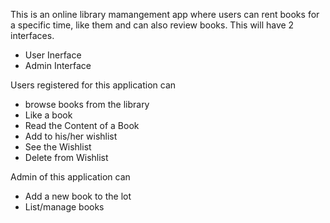 This is an online library mamangement app where users can rent books for a specific time, like them and can also review books. This will have 2 interfaces.

- User Inerface
- Admin Interface

Users registered for this application can
- browse books from the library
- Like a book
- Read the Content of a Book
- Add to his/her wishlist
- See the Wishlist
- Delete from Wishlist

Admin of this application can
- Add a new book to the lot
- List/manage books


